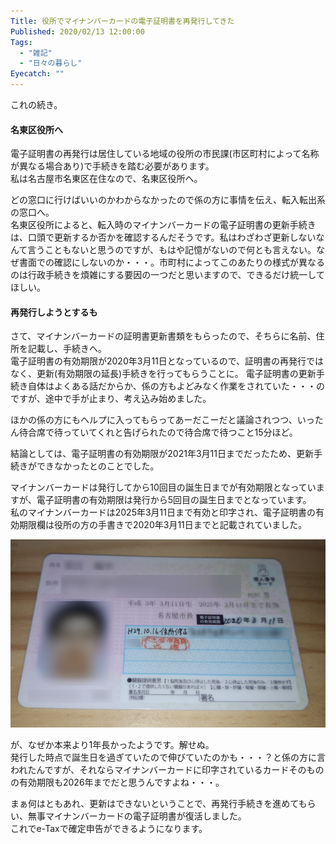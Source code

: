 ```yaml
---
Title: 役所でマイナンバーカードの電子証明書を再発行してきた
Published: 2020/02/13 12:00:00
Tags:
  - "雑記"
  - "日々の暮らし"
Eyecatch: ""
---
```

これの続き。  
<?# EmbedLink "https://blog.hitsujin.jp/entry/2020/02/06/213000" /?>



#### 名東区役所へ  
電子証明書の再発行は居住している地域の役所の市民課(市区町村によって名称が異なる場合あり)で手続きを踏む必要があります。  
私は名古屋市名東区在住なので、名東区役所へ。  

どの窓口に行けばいいのかわからなかったので係の方に事情を伝え、転入転出系の窓口へ。  
名東区役所によると、転入時のマイナンバーカードの電子証明書の更新手続きは、口頭で更新するか否かを確認するんだそうです。私はわざわざ更新しないなんて言うこともないと思うのですが、もはや記憶がないので何とも言えない。なぜ書面での確認にしないのか・・・。市町村によってこのあたりの様式が異なるのは行政手続きを煩雑にする要因の一つだと思いますので、できるだけ統一してほしい。  

#### 再発行しようとするも  
さて、マイナンバーカードの証明書更新書類をもらったので、そちらに名前、住所を記載し、手続きへ。  
電子証明書の有効期限が2020年3月11日となっているので、証明書の再発行ではなく、更新(有効期限の延長)手続きを行ってもらうことに。
電子証明書の更新手続き自体はよくある話だからか、係の方もよどみなく作業をされていた・・・のですが、途中で手が止まり、考え込み始めました。  

<?# Twitter 1227442593530818560 /?>


ほかの係の方にもヘルプに入ってもらってあーだこーだと議論されつつ、いったん待合席で待っていてくれと告げられたので待合席で待つこと15分ほど。  

結論としては、電子証明書の有効期限が2021年3月11日までだったため、更新手続きができなかったとのことでした。  

<?# Twitter 1227447811463172101 /?>

マイナンバーカードは発行してから10回目の誕生日までが有効期限となっていますが、電子証明書の有効期限は発行から5回目の誕生日までとなっています。  
私のマイナンバーカードは2025年3月11日まで有効と印字され、電子証明書の有効期限欄は役所の方の手書きで2020年3月11日までと記載されていました。  

![](20200212153205.png) 

が、なぜか本来より1年長かったようです。解せぬ。  
発行した時点で誕生日を過ぎていたので伸びていたのかも・・・？と係の方に言われたんですが、それならマイナンバーカードに印字されているカードそのものの有効期限も2026年までだと思うんですよね・・・。  

まぁ何はともあれ、更新はできないということで、再発行手続きを進めてもらい、無事マイナンバーカードの電子証明書が復活しました。  
これでe-Taxで確定申告ができるようになります。
